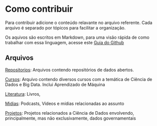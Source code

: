 # Como contribuir
Para contribuir adicione o conteúdo relavante no arquivo referente. Cada arquivo é separado por tópicos para facilitar a organização. 

Os aquivos são escritos em Markdown, para uma visão rápida de como trabalhar com essa linguagem, acesse este [Guia do Github](https://guides.github.com/features/mastering-markdown/)

## Arquivos

[Repositorios](Repositorios.md): Arquivos contendo repositórios de dados abertos. 

[Cursos](Cursos.md): Arquivo contendo diversos cursos com a temática de Ciência de Dados e Big Data. Inclui Aprendizado de Máquina

[Literatura](Literatura.md): Livros, 

[Midias](Midias.md): Podcasts, Vídeos e mídias relacionadas ao assunto

[Projetos](Projetos.md): Projetos relacionados a Ciência de Dados envolvendo, principalmente, mas não exclusivamente, dados governamentais